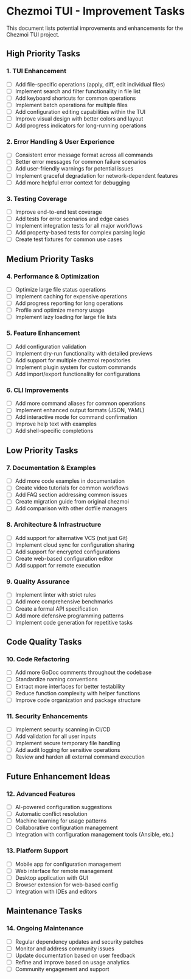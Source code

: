 # Chezmoi TUI - Improvement Tasks

This document lists potential improvements and enhancements for the Chezmoi TUI project.

## High Priority Tasks

### 1. TUI Enhancement
- [ ] Add file-specific operations (apply, diff, edit individual files)
- [ ] Implement search and filter functionality in file list
- [ ] Add keyboard shortcuts for common operations
- [ ] Implement batch operations for multiple files
- [ ] Add configuration editing capabilities within the TUI
- [ ] Improve visual design with better colors and layout
- [ ] Add progress indicators for long-running operations

### 2. Error Handling & User Experience
- [ ] Consistent error message format across all commands
- [ ] Better error messages for common failure scenarios
- [ ] Add user-friendly warnings for potential issues
- [ ] Implement graceful degradation for network-dependent features
- [ ] Add more helpful error context for debugging

### 3. Testing Coverage
- [ ] Improve end-to-end test coverage
- [ ] Add tests for error scenarios and edge cases
- [ ] Implement integration tests for all major workflows
- [ ] Add property-based tests for complex parsing logic
- [ ] Create test fixtures for common use cases

## Medium Priority Tasks

### 4. Performance & Optimization
- [ ] Optimize large file status operations
- [ ] Implement caching for expensive operations
- [ ] Add progress reporting for long operations
- [ ] Profile and optimize memory usage
- [ ] Implement lazy loading for large file lists

### 5. Feature Enhancement
- [ ] Add configuration validation
- [ ] Implement dry-run functionality with detailed previews
- [ ] Add support for multiple chezmoi repositories
- [ ] Implement plugin system for custom commands
- [ ] Add import/export functionality for configurations

### 6. CLI Improvements
- [ ] Add more command aliases for common operations
- [ ] Implement enhanced output formats (JSON, YAML)
- [ ] Add interactive mode for command confirmation
- [ ] Improve help text with examples
- [ ] Add shell-specific completions

## Low Priority Tasks

### 7. Documentation & Examples
- [ ] Add more code examples in documentation
- [ ] Create video tutorials for common workflows
- [ ] Add FAQ section addressing common issues
- [ ] Create migration guide from original chezmoi
- [ ] Add comparison with other dotfile managers

### 8. Architecture & Infrastructure
- [ ] Add support for alternative VCS (not just Git)
- [ ] Implement cloud sync for configuration sharing
- [ ] Add support for encrypted configurations
- [ ] Create web-based configuration editor
- [ ] Add support for remote execution

### 9. Quality Assurance
- [ ] Implement linter with strict rules
- [ ] Add more comprehensive benchmarks
- [ ] Create a formal API specification
- [ ] Add more defensive programming patterns
- [ ] Implement code generation for repetitive tasks

## Code Quality Tasks

### 10. Code Refactoring
- [ ] Add more GoDoc comments throughout the codebase
- [ ] Standardize naming conventions
- [ ] Extract more interfaces for better testability
- [ ] Reduce function complexity with helper functions
- [ ] Improve code organization and package structure

### 11. Security Enhancements
- [ ] Implement security scanning in CI/CD
- [ ] Add validation for all user inputs
- [ ] Implement secure temporary file handling
- [ ] Add audit logging for sensitive operations
- [ ] Review and harden all external command execution

## Future Enhancement Ideas

### 12. Advanced Features
- [ ] AI-powered configuration suggestions
- [ ] Automatic conflict resolution
- [ ] Machine learning for usage patterns
- [ ] Collaborative configuration management
- [ ] Integration with configuration management tools (Ansible, etc.)

### 13. Platform Support
- [ ] Mobile app for configuration management
- [ ] Web interface for remote management
- [ ] Desktop application with GUI
- [ ] Browser extension for web-based config
- [ ] Integration with IDEs and editors

## Maintenance Tasks

### 14. Ongoing Maintenance
- [ ] Regular dependency updates and security patches
- [ ] Monitor and address community issues
- [ ] Update documentation based on user feedback
- [ ] Refine and improve based on usage analytics
- [ ] Community engagement and support